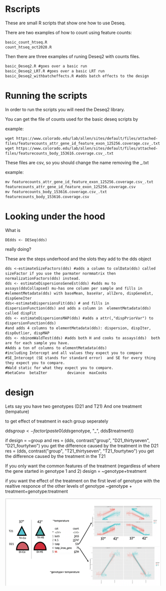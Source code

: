 # Rscripts
These are small R scripts that show one how to use Deseq. 

There are two examples of how to count using feature counts:
```
basic_count_htseq.R
count_htseq_oct2020.R
```
Then there are three examples of runing Deseq2 with counts files. 
```
basic_Deseq2.R #goes over a basic run
basic_Deseq2_LRT.R #goes over a basic LRT run
basic_Deseq2_withbatcheffects.R #adds batch effects to the design
```


# Running the scripts

In order to run the scripts you will need the Deseq2 library. 

You can get the file of counts used for the basic deseq scripts by 


example:
```
wget https://www.colorado.edu/lab/allen/sites/default/files/attached-files/featurecounts_attr_gene_id_feature_exon_125256.coverage.csv_.txt
wget https://www.colorado.edu/lab/allen/sites/default/files/attached-files/featurecounts_body_153616.coverage.csv_.txt
```

These files are csv, so you should change the name removing the _.txt

example:

```
mv featurecounts_attr_gene_id_feature_exon_125256.coverage.csv_.txt featurecounts_attr_gene_id_feature_exon_125256.coverage.csv
mv featurecounts_body_153616.coverage.csv_.txt featurecounts_body_153616.coverage.csv
```
# Looking under the hood
What is 
```
DEdds <- DESeq(dds)
```
really doing?

These are the steps underhood and the slots they add to the dds object
```
dds <-estimateSizeFactors(dds) #adds a column to colData(dds) called sizeFactor if you use the parmater normmatrix then normalizationFactors(dds) instead.
dds <- estimateDispersionsGeneEst(dds) #adds mu to assays(ddsCollapsed) mu-has one column per sample and fills in 
#elementMetadata(dds) with baseMean, baseVar, allZero, dispGeneEst, dispGeneIter
dds<-estimateDispersionsFit(dds) # and fills in dispersionFunction(dds) and adds a column in  elementMetadata(dds) called dispFit
dds <- estimateDispersionsMAP(dds) #adds a attr(,"dispPriorVar") to dispersionFunction(dds) 
#and adds 4 columns to elementMetadata(dds): dispersion, dispIter, dispOutlier, dispMAP
dds <- nbinomWaldTest(dds) #adds both H and cooks to assays(dds)  both are for each sample you have.
#Adds a ton of columns to elementMetadata(dds) 
#including Intercept and all values they expect you to compare 
#SE_Intercept (SE stands for standard error)  and SE for every thing they expect you to compare. 
#Wald static for what they expect you to compare. 
#betaConv  betaIter         deviance  maxCooks
```


# design

Lets say you have two genotypes (D21 and T21)
And one treatment (tempature)


to get effect of treatment in each group seperately

dds$group <- factor(paste0(dds$genotype, "_", dds$treatment))

if design = ~group
and
res = (dds, contrast("group", "D21_thirtyseven", "D21_fourtytwo")
you get the difference caused by the treatment in the D21 
res = (dds, contrast("group", "T21_thirtyseven", "T21_fourtytwo")
you get the difference caused by the treatment in the T21


If you only want the common features of the treatment (regardless of where the gene started in genotype 1 and 2)
design = ~genotype+treatment

if you want the effect of the treatment on the first level of genotype with the realtive responce of the other levels of genotype
~genotype + treatment+genotype:treatment

![Comparison of design](https://github.com/maallen3/Rscripts/blob/main/compare_design.png)



